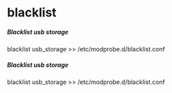 # blacklist

##### Blacklist usb storage

   blacklist  usb_storage >> /etc/modprobe.d/blacklist.conf

##### Blacklist usb storage

   blacklist  usb_storage >> /etc/modprobe.d/blacklist.conf
